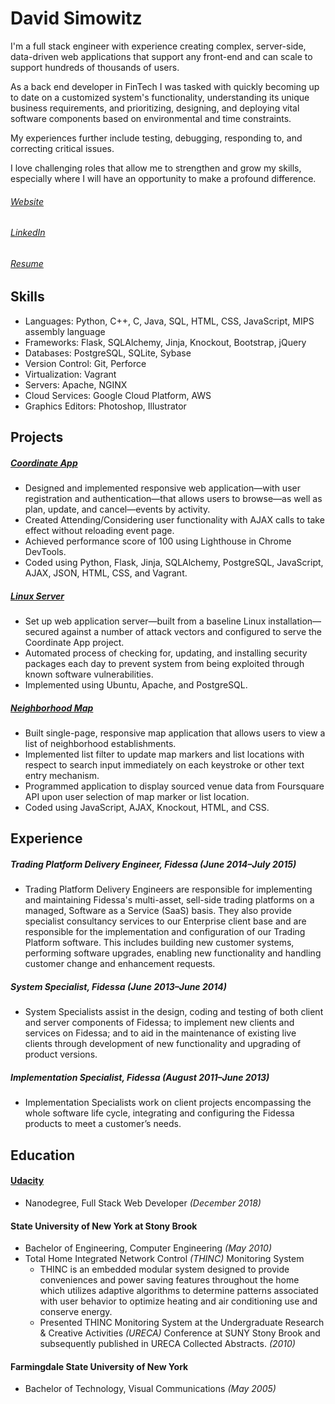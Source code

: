David Simowitz
==============

I'm a full stack engineer with experience creating complex, server-side, data-driven web applications that support any front-end and can scale to support hundreds of thousands of users.

As a back end developer in FinTech I was tasked with quickly becoming up to date on a customized system's functionality, understanding its unique business requirements, and prioritizing, designing, and deploying vital software components based on environmental and time constraints.

My experiences further include testing, debugging, responding to, and correcting critical issues.

I love challenging roles that allow me to strengthen and grow my skills, especially where I will have an opportunity to make a profound difference.


###### [Website](http://www.davidsimowitz.com)
###### [LinkedIn](https://www.linkedin.com/in/davidsimowitz)
###### [Resume](https://github.com/davidsimowitz/about-me/blob/master/david_simowitz_resume.pdf)


Skills
------
- Languages: Python, C++, C, Java, SQL, HTML, CSS, JavaScript, MIPS assembly language
- Frameworks: Flask, SQLAlchemy, Jinja, Knockout, Bootstrap, jQuery
- Databases: PostgreSQL, SQLite, Sybase
- Version Control: Git, Perforce
- Virtualization: Vagrant
- Servers: Apache, NGINX
- Cloud Services: Google Cloud Platform, AWS
- Graphics Editors: Photoshop, Illustrator


Projects
--------
##### [Coordinate App](http://itemcatalog.com.35.168.251.43.xip.io/)
- Designed and implemented responsive web application—with user registration and authentication—that allows users to browse—as well as plan, update, and cancel—events by activity.
- Created Attending/Considering user functionality with AJAX calls to take effect without reloading event page.
- Achieved performance score of 100 using Lighthouse in Chrome DevTools.
- Coded using Python, Flask, Jinja, SQLAlchemy, PostgreSQL, JavaScript, AJAX, JSON, HTML, CSS, and Vagrant.


##### [Linux Server](http://itemcatalog.com.35.168.251.43.xip.io/)
- Set up web application server—built from a baseline Linux installation—secured against a number of attack vectors and configured to serve the Coordinate App project.
- Automated process of checking for, updating, and installing security packages each day to prevent system from being exploited through known software vulnerabilities.
- Implemented using Ubuntu, Apache, and PostgreSQL.


##### [Neighborhood Map](http://www.davidsimowitz.com/neighborhood-map/index.html)
- Built single-page, responsive map application that allows users to view a list of neighborhood establishments.
- Implemented list filter to update map markers and list locations with respect to search input immediately on each keystroke or other text entry mechanism.
- Programmed application to display sourced venue data from Foursquare API upon user selection of map marker or list location.
- Coded using JavaScript, AJAX, Knockout, HTML, and CSS.


Experience
----------
##### Trading Platform Delivery Engineer, Fidessa _(June 2014–July 2015)_
  - Trading Platform Delivery Engineers are responsible for implementing and maintaining Fidessa's multi-asset, sell-side trading platforms on a managed, Software as a Service (SaaS) basis. They also provide specialist consultancy services to our Enterprise client base and are responsible for the implementation and configuration of our Trading Platform software. This includes building new customer systems, performing software upgrades, enabling new functionality and handling customer change and enhancement requests.


##### System Specialist, Fidessa _(June 2013–June 2014)_
  - System Specialists assist in the design, coding and testing of both client and server components of Fidessa; to implement new clients and services on Fidessa; and to aid in the maintenance of existing live clients through development of new functionality and upgrading of product versions.


##### Implementation Specialist, Fidessa _(August 2011–June 2013)_
  - Implementation Specialists work on client projects encompassing the whole software life cycle, integrating and configuring the Fidessa products to meet a customer’s needs.


Education
---------
#### [Udacity](https://www.udacity.com/)
- Nanodegree, Full Stack Web Developer _(December 2018)_


#### State University of New York at Stony Brook
- Bachelor of Engineering, Computer Engineering _(May 2010)_
- Total Home Integrated Network Control _(THINC)_ Monitoring System
     - THINC is an embedded modular system designed to provide conveniences and power saving features throughout the home which utilizes adaptive algorithms to determine patterns associated with user behavior to optimize heating and air conditioning use and conserve energy.
     - Presented THINC Monitoring System at the Undergraduate Research & Creative Activities _(URECA)_ Conference at SUNY Stony Brook and subsequently published in URECA Collected Abstracts. _(2010)_


#### Farmingdale State University of New York
- Bachelor of Technology, Visual Communications _(May 2005)_
